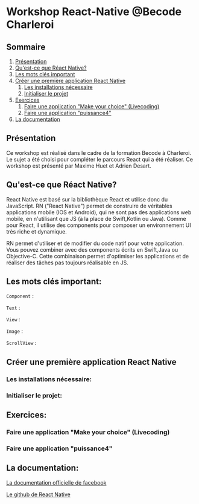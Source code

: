 # Workshop React-Native @Becode Charleroi

## Sommaire
1. [Présentation](#Présentation)
2. [Qu'est-ce que Réact Native?](#Qu'est-ce-que-Réact-Native?)
4. [Les mots clés important](#Les-mots-clés-important:)
5. [Créer une première application React Native](#Créer-une-première-application-React-Native)
    1. [Les installations nécessaire](#Les-installations-nécessaire:)
    2. [Initialiser le projet](#Initialiser-le-projet:)
6. [Exercices](#Exercices:)
    1. [Faire une application "Make your choice" (Livecoding)](#Faire-une-application-"Make-your-choice"-(Livecoding))
    2. [Faire une application "puissance4"](#Faire-une-application-"puissance4")
7. [La documentation](#La-documentation:)


## Présentation

Ce workshop est réalisé dans le cadre de la formation Becode à Charleroi. Le sujet a été choisi pour compléter le parcours React qui a été réaliser. Ce workshop est présenté par Maxime Huet et Adrien Desart. 

## Qu'est-ce que Réact Native?

React Native est basé sur la bibliothèque React et utilise donc du JavaScript. RN ("React Native") permet de construire de véritables applications mobile (IOS et Android), qui ne sont pas des applications web mobile, en n'utilisant que JS (à la place de Swift,Kotlin ou Java). Comme pour React, il utilise des components pour composer un environnement UI très riche et dynamique. 

RN permet d'utiliser et de modifier du code natif pour votre application. Vous pouvez combiner avec des components écrits en Swift,Java ou Objective-C. Cette combinaison permet d'optimiser les applications et de réaliser des tâches pas toujours réalisable en JS.

## Les mots clés important:

`Component` :

`Text` :

`View` :

`Image` :

`ScrollView` :

## Créer une première application React Native
### Les installations nécessaire:
### Initialiser le projet:



## Exercices:
### Faire une application "Make your choice" (Livecoding)
### Faire une application "puissance4"

## La documentation:

[La documentation officielle de facebook](https://facebook.github.io/react-native/)

[Le github de React Native](https://github.com/facebook/react-native)